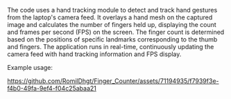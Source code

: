 
The code uses a hand tracking module to detect and track hand gestures from the laptop's camera feed. It overlays a hand mesh on the captured image and calculates the number of fingers held up, displaying the count and frames per second (FPS) on the screen. The finger count is determined based on the positions of specific landmarks corresponding to the thumb and fingers. The application runs in real-time, continuously updating the camera feed with hand tracking information and FPS display.

Example usage:

https://github.com/RomilDhgt/Finger_Counter/assets/71194935/f7939f3e-f4b0-49fa-9ef4-f04c25abaa21

